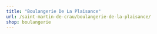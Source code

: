```yaml
---
title: "Boulangerie De La Plaisance"
url: /saint-martin-de-crau/boulangerie-de-la-plaisance/
shop: boulangerie
---
```

